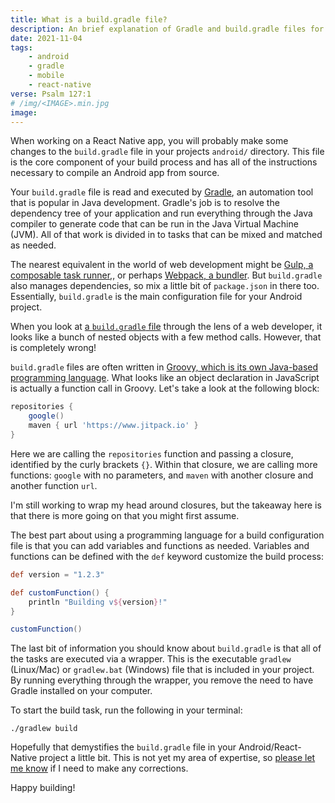 ```yaml
---
title: What is a build.gradle file?
description: An brief explanation of Gradle and build.gradle files for JavaScript developers
date: 2021-11-04
tags:
    - android
    - gradle
    - mobile
    - react-native
verse: Psalm 127:1
# /img/<IMAGE>.min.jpg
image:
---
```


When working on a React Native app, you will probably make some changes to the `build.gradle` file in your projects `android/` directory. This file is the core component of your build process and has all of the instructions necessary to compile an Android app from source.

Your `build.gradle` file is read and executed by [Gradle](https://gradle.org/), an automation tool that is popular in Java development. Gradle's job is to resolve the dependency tree of your application and run everything through the Java compiler to generate code that can be run in the Java Virtual Machine (JVM). All of that work is divided in to tasks that can be mixed and matched as needed.

The nearest equivalent in the world of web development might be [Gulp, a composable task runner](https://gulpjs.com/),, or perhaps [Webpack, a bundler](https://webpack.js.org/). But `build.gradle` also manages dependencies, so mix a little bit of `package.json` in there too. Essentially, `build.gradle` is the main configuration file for your Android project.

When you look at [a `build.gradle` file](https://github.com/facebook/react-native/blob/main/template/android/build.gradle) through the lens of a web developer, it looks like a bunch of nested objects with a few method calls. However, that is completely wrong!

`build.gradle` files are often written in [Groovy, which is its own Java-based programming language](https://groovy-lang.org/). What looks like an object declaration in JavaScript is actually a function call in Groovy. Let's take a look at the following block:

```groovy
repositories {
    google()
    maven { url 'https://www.jitpack.io' }
}
```

Here we are calling the `repositories` function and passing a closure, identified by the curly brackets `{}`. Within that closure, we are calling more functions: `google` with no parameters, and `maven` with another closure and another function `url`.

I'm still working to wrap my head around closures, but the takeaway here is that there is more going on that you might first assume.

The best part about using a programming language for a build configuration file is that you can add variables and functions as needed. Variables and functions can be defined with the `def` keyword customize the build process:

```groovy
def version = "1.2.3"

def customFunction() {
    println "Building v${version}!"
}

customFunction()
```

The last bit of information you should know about `build.gradle` is that all of the tasks are executed via a wrapper. This is the executable `gradlew` (Linux/Mac) or `gradlew.bat` (Windows) file that is included in your project. By running everything through the wrapper, you remove the need to have Gradle installed on your computer.

To start the build task, run the following in your terminal:

```shell
./gradlew build
```

Hopefully that demystifies the `build.gradle` file in your Android/React-Native project a little bit. This is not yet my area of expertise, so [please let me know](mailto:sean@seanmcp.com) if I need to make any corrections.

Happy building!